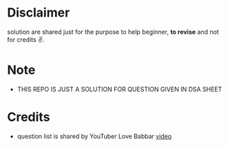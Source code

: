 # Disclaimer

solution are shared just for the purpose to help beginner, **to revise** and not for credits ✌.

# Note

- THIS REPO IS JUST A SOLUTION FOR QUESTION GIVEN IN DSA SHEET

# Credits

- question list is shared by YouTuber Love Babbar
  <a href="https://www.youtube.com/watch?v=4iFALQ1ACdA">video</a>
